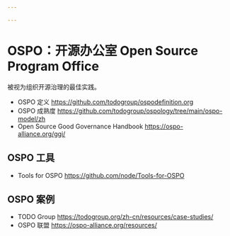 ```yaml
---

---
```


# OSPO：开源办公室 Open Source Program Office

被视为组织开源治理的最佳实践。

- OSPO 定义 https://github.com/todogroup/ospodefinition.org 
- OSPO 成熟度 https://github.com/todogroup/ospology/tree/main/ospo-model/zh 
- Open Source Good Governance Handbook https://ospo-alliance.org/ggi/ 


## OSPO 工具

- Tools for OSPO  https://github.com/node/Tools-for-OSPO 


## OSPO 案例

- TODO Group https://todogroup.org/zh-cn/resources/case-studies/  
- OSPO 联盟 https://ospo-alliance.org/resources/



